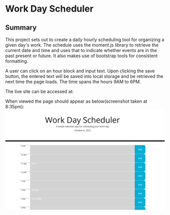# Work Day Scheduler

## Summary

This project sets out to create a daily hourly scheduling tool for organizing a given day's work. The schedule uses the moment.js library to retrieve the current date and time and uses that to indicate whether events are in the past present or future. It also makes use of bootstrap tools for consistent formatting.

A user can click on an hour block and input text. Upon clicking the save button, the entered text will be saved into local storage and be retrieved the next time the page loads. The time spans the hours 9AM to 6PM.

The live site can be accessed at:

When viewed the page should appear as below(screenshot taken at 8:35pm): ![Landing Page](assets/screenshot1.PNG)